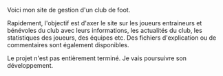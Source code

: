 Voici mon site de gestion d'un club de foot. 

Rapidement, l'objectif est d'axer le site sur les joueurs entraineurs et bénévoles du club avec leurs informations, les actualités du club, les statistiques des joueurs, des équipes etc. 
Des fichiers d'explication ou de commentaires sont également disponibles. 

Le projet n'est pas entièrement terminé. Je vais poursuivre son développement. 

